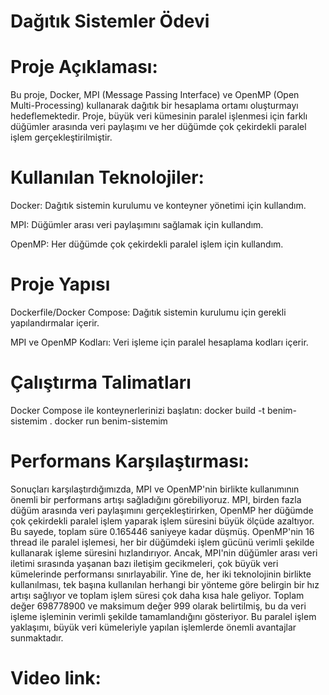 # Dağıtık Sistemler Ödevi
# Proje Açıklaması:

Bu proje, Docker, MPI (Message Passing Interface) ve OpenMP (Open Multi-Processing) kullanarak dağıtık bir hesaplama ortamı oluşturmayı hedeflemektedir. Proje, büyük veri kümesinin paralel işlenmesi için farklı düğümler arasında veri paylaşımı ve her düğümde çok çekirdekli paralel işlem gerçekleştirilmiştir.

# Kullanılan Teknolojiler:
Docker: Dağıtık sistemin kurulumu ve konteyner yönetimi için kullandım.

MPI: Düğümler arası veri paylaşımını sağlamak için kullandım.

OpenMP: Her düğümde çok çekirdekli paralel işlem için kullandım.

# Proje Yapısı
Dockerfile/Docker Compose: Dağıtık sistemin kurulumu için gerekli yapılandırmalar içerir.

MPI ve OpenMP Kodları: Veri işleme için paralel hesaplama kodları içerir.

# Çalıştırma Talimatları
Docker Compose ile konteynerlerinizi başlatın:
docker build -t benim-sistemim .
docker run benim-sistemim

# Performans Karşılaştırması:

Sonuçları karşılaştırdığımızda, MPI ve OpenMP'nin birlikte kullanımının önemli bir performans artışı sağladığını görebiliyoruz. MPI, birden fazla düğüm arasında veri paylaşımını gerçekleştirirken, OpenMP her düğümde çok çekirdekli paralel işlem yaparak işlem süresini büyük ölçüde azaltıyor. Bu sayede, toplam süre 0.165446 saniyeye kadar düşmüş. OpenMP'nin 16 thread ile paralel işlemesi, her bir düğümdeki işlem gücünü verimli şekilde kullanarak işleme süresini hızlandırıyor. Ancak, MPI'nin düğümler arası veri iletimi sırasında yaşanan bazı iletişim gecikmeleri, çok büyük veri kümelerinde performansı sınırlayabilir. Yine de, her iki teknolojinin birlikte kullanılması, tek başına kullanılan herhangi bir yönteme göre belirgin bir hız artışı sağlıyor ve toplam işlem süresi çok daha kısa hale geliyor. Toplam değer 698778900 ve maksimum değer 999 olarak belirtilmiş, bu da veri işleme işleminin verimli şekilde tamamlandığını gösteriyor. Bu paralel işlem yaklaşımı, büyük veri kümeleriyle yapılan işlemlerde önemli avantajlar sunmaktadır.

# Video link:


